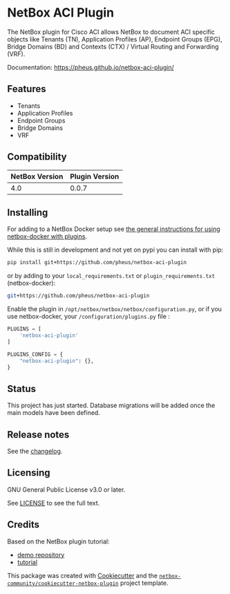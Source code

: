 # NetBox ACI Plugin

The NetBox plugin for Cisco ACI allows NetBox to document ACI specific objects like Tenants (TN), Application Profiles (AP), Endpoint Groups (EPG), Bridge Domains (BD) and Contexts (CTX) / Virtual Routing and Forwarding (VRF).

Documentation: https://pheus.github.io/netbox-aci-plugin/

## Features

- Tenants
- Application Profiles
- Endpoint Groups
- Bridge Domains
- VRF

## Compatibility

| NetBox Version | Plugin Version |
|----------------|----------------|
|     4.0        |      0.0.7     |

## Installing

For adding to a NetBox Docker setup see
[the general instructions for using netbox-docker with plugins](https://github.com/netbox-community/netbox-docker/wiki/Using-Netbox-Plugins).

While this is still in development and not yet on pypi you can install with pip:

```bash
pip install git+https://github.com/pheus/netbox-aci-plugin
```

or by adding to your `local_requirements.txt` or `plugin_requirements.txt` (netbox-docker):

```bash
git+https://github.com/pheus/netbox-aci-plugin
```

Enable the plugin in `/opt/netbox/netbox/netbox/configuration.py`,
 or if you use netbox-docker, your `/configuration/plugins.py` file :

```python
PLUGINS = [
    'netbox-aci-plugin'
]

PLUGINS_CONFIG = {
    "netbox-aci-plugin": {},
}
```

## Status

This project has just started. Database migrations will be added once the main models have been defined.

## Release notes

See the [changelog](https://github.com/pheus/netbox-aci-plugin/blob/main/CHANGELOG.md).

## Licensing

GNU General Public License v3.0 or later.

See [LICENSE](https://www.gnu.org/licenses/gpl-3.0.txt) to see the full text.

## Credits

Based on the NetBox plugin tutorial:

- [demo repository](https://github.com/netbox-community/netbox-plugin-demo)
- [tutorial](https://github.com/netbox-community/netbox-plugin-tutorial)

This package was created with [Cookiecutter](https://github.com/audreyr/cookiecutter) and the [`netbox-community/cookiecutter-netbox-plugin`](https://github.com/netbox-community/cookiecutter-netbox-plugin) project template.
